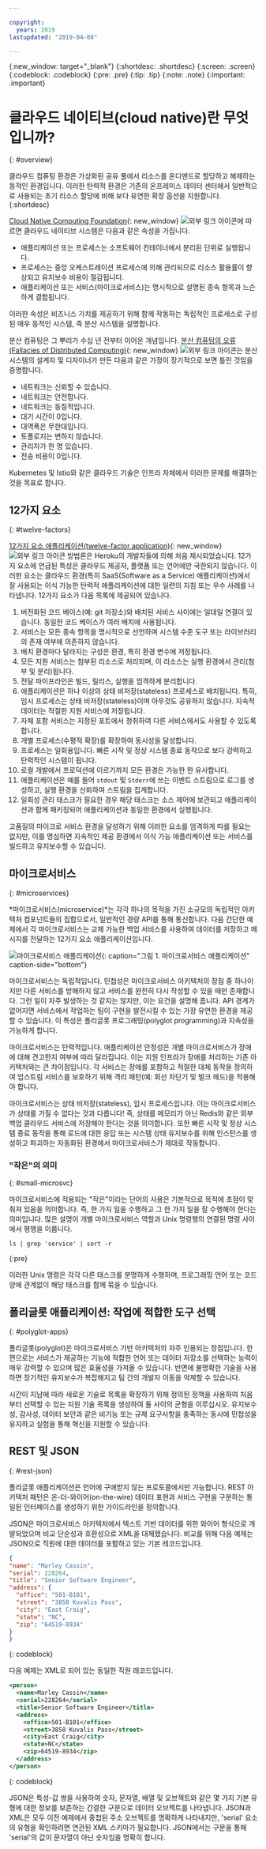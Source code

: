 ```yaml
---

copyright:
  years: 2019
lastupdated: "2019-04-08"

---
```


{:new_window: target="_blank"}
{:shortdesc: .shortdesc}
{:screen: .screen}
{:codeblock: .codeblock}
{:pre: .pre}
{:tip: .tip}
{:note: .note}
{:important: .important}

# 클라우드 네이티브(cloud native)란 무엇입니까?
{: #overview}

클라우드 컴퓨팅 환경은 가상화된 공유 풀에서 리소스를 온디맨드로 할당하고 해제하는 동적인 환경입니다. 이러한 탄력적 환경은 기존의 온프레미스 데이터 센터에서 일반적으로 사용되는 초기 리소스 할당에 비해 보다 유연한 확장 옵션을 지원합니다.
{:shortdesc}

[Cloud Native Computing Foundation](https://cncf.io/about/charter){: new_window} ![외부 링크 아이콘](../icons/launch-glyph.svg "외부 링크 아이콘")에 따르면 클라우드 네이티브 시스템은 다음과 같은 속성을 가집니다. 

- 애플리케이션 또는 프로세스는 소프트웨어 컨테이너에서 분리된 단위로 실행됩니다. 
- 프로세스는 중앙 오케스트레이션 프로세스에 의해 관리되므로 리소스 활용률이 향상되고 유지보수 비용이 절감됩니다. 
- 애플리케이션 또는 서비스(마이크로서비스)는 명시적으로 설명된 종속 항목과 느슨하게 결합됩니다. 

이러한 속성은 비즈니스 가치를 제공하기 위해 함께 작동하는 독립적인 프로세스로 구성된 매우 동적인 시스템, 즉 분산 시스템을 설명합니다. 

분산 컴퓨팅은 그 뿌리가 수십 년 전부터 이어온 개념입니다. [분산 컴퓨팅의 오류(Fallacies of Distributed Computing)](http://www.rgoarchitects.com/Files/fallacies.pdf){: new_window} ![외부 링크 아이콘](../icons/launch-glyph.svg "외부 링크 아이콘")는 분산 시스템의 설계자 및 디자이너가 만든 다음과 같은 가정이 장기적으로 보면 틀린 것임을 증명합니다.  

* 네트워크는 신뢰할 수 있습니다.
* 네트워크는 안전합니다. 
* 네트워크는 동질적입니다. 
* 대기 시간이 0입니다. 
* 대역폭은 무한대입니다. 
* 토폴로지는 변하지 않습니다. 
* 관리자가 한 명 있습니다. 
* 전송 비용이 0입니다. 

Kubernetes 및 Istio와 같은 클라우드 기술은 인프라 자체에서 이러한 문제를 해결하는 것을 목표로 합니다. 

## 12가지 요소
{: #twelve-factors}

[12가지 요소 애플리케이션(twelve-factor application)](http://12factor.net){: new_window} ![외부 링크 아이콘](../icons/launch-glyph.svg "외부 링크 아이콘") 방법론은 Heroku의 개발자들에 의해 처음 제시되었습니다. 12가지 요소에 언급된 특성은 클라우드 제공자, 플랫폼 또는 언어에만 국한되지 않습니다. 이러한 요소는 클라우드 환경(특히 SaaS(Software as a Service) 애플리케이션)에서 잘 사용되는 이식 가능한 탄력적 애플리케이션에 대한 일련의 지침 또는 우수 사례를 나타냅니다. 12가지 요소가 다음 목록에 제공되어 있습니다.

1. 버전화된  코드 베이스(예: git 저장소)와 배치된 서비스 사이에는 일대일 연결이 있습니다. 동일한 코드 베이스가 여러 배치에 사용됩니다. 
2. 서비스는 모든 종속 항목을 명시적으로 선언하며 시스템 수준 도구 또는 라이브러리의 존재 여부에 의존하지 않습니다. 
3. 배치 환경마다 달라지는 구성은 환경, 특히 환경 변수에 저장됩니다. 
4. 모든 지원 서비스는 첨부된 리소스로 처리되며, 이 리소스는 실행 환경에서 관리(첨부 및 분리)됩니다. 
5. 전달 파이프라인은 빌드, 릴리스, 실행을 엄격하게 분리합니다. 
6. 애플리케이션은 하나 이상의 상태 비저장(stateless) 프로세스로 배치됩니다. 특히, 임시 프로세스는 상태 비저장(stateless)이며 아무것도 공유하지 않습니다. 지속적 데이터는 적절한 지원 서비스에 저장됩니다. 
7. 자체 포함 서비스는 지정된 포트에서 청취하여 다른 서비스에서도 사용할 수 있도록 합니다. 
8. 개별 프로세스(수평적 확장)를 확장하여 동시성을 달성합니다. 
9. 프로세스는 일회용입니다. 빠른 시작 및 정상 시스템 종료 동작으로 보다 강력하고 탄력적인 시스템이 됩니다. 
10. 로컬 개발에서 프로덕션에 이르기까지 모든 환경은 가능한 한 유사합니다. 
11. 애플리케이션은 예를 들어 `stdout` 및 `Stderr`에 쓰는 이벤트 스트림으로 로그를 생성하고, 실행 환경을 신뢰하여 스트림을 집계합니다. 
12. 일회성 관리 태스크가 필요한 경우 해당 태스크는 소스 제어에 보관되고 애플리케이션과 함께 패키징되어 애플리케이션과 동일한 환경에서 실행됩니다.

고품질의 마이크로 서비스 환경을 달성하기 위해 이러한 요소를 엄격하게 따를 필요는 없지만, 이를 명심하면 지속적인 제공 환경에서 이식 가능 애플리케이션 또는 서비스를 빌드하고 유지보수할 수 있습니다. 

## 마이크로서비스
{: #microservices}

*마이크로서비스(microservice)*는 각각 하나의 목적을 가진 소규모의 독립적인 아키텍처 컴포넌트들의 집합으로서, 일반적인 경량 API를 통해 통신합니다. 다음 간단한 예제에서 각 마이크로서비스는 교체 가능한 백업 서비스를 사용하여 데이터를 저장하고 메시지를 전달하는 12가지 요소 애플리케이션입니다. 

![마이크로서비스 애플리케이션](images/microservice.png "마이크로서비스 애플리케이션"){: caption="그림 1. 마이크로서비스 애플리케이션" caption-side="bottom"}

마이크로서비스는 독립적입니다. 민첩성은 마이크로서비스 아키텍처의 장점 중 하나이지만 다른 서비스를 방해하지 않고 서비스를 완전히 다시 작성할 수 있을 때만 존재합니다. 그런 일이 자주 발생하는 것 같지는 않지만, 이는 요건을 설명해 줍니다. API 경계가 없어지면 서비스에서 작업하는 팀이 구현을 발전시킬 수 있는 가장 유연한 환경을 제공할 수 있습니다. 이 특성은 폴리글롯 프로그래밍(polyglot programming)과 지속성을 가능하게 합니다. 

마이크로서비스는 탄력적입니다. 애플리케이션 안정성은 개별 마이크로서비스가 장애에 대해 견고한지 여부에 따라 달라집니다. 이는 지원 인프라가 장애를 처리하는 기존 아키텍처와는 큰 차이점입니다. 각 서비스는 장애를 포함하고 적절한 대체 동작을 정의하여 업스트림 서비스를 보호하기 위해 격리 패턴(예: 회선 차단기 및 벌크 헤드)을 적용해야 합니다.

마이크로서비스는 상태 비저장(stateless), 임시 프로세스입니다. 이는 마이크로서비스가 상태를 가질 수 없다는 것과 다릅니다! 즉, 상태를 메모리가 아닌 Redis와 같은 외부 백업 클라우드 서비스에 저장해야 한다는 것을 의미합니다. 또한 빠른 시작 및 정상 시스템 종료 동작을 통해 로드에 대한 응답 또는 시스템 상태 유지보수를 위해 인스턴스를 생성하고 파괴하는 자동화된 환경에서 마이크로서비스가 제대로 작동합니다. 

### "작은"의 의미
{: #small-microsvc}

마이크로서비스에 적용되는 "작은"이라는 단어의 사용은 기본적으로 목적에 초점이 맞춰져 있음을 의미합니다. 즉, 한 가지 일을 수행하고 그 한 가지 일을 잘 수행해야 한다는 의미입니다. 많은 설명이 개별 마이크로서비스 역할과 Unix 명령행의 연결된 명령 사이에서 평행을 이룹니다. 

```
ls | grep 'service' | sort -r
```
{:pre}

이러한 Unix 명령은 각각 다른 태스크를 분명하게 수행하며, 프로그래밍 언어 또는 코드 양에 관계없이 해당 태스크를 함께 묶을 수 있습니다. 

## 폴리글롯 애플리케이션: 작업에 적합한 도구 선택
{: #polyglot-apps}

폴리글롯(polyglot)은 마이크로서비스 기반 아키텍처의 자주 인용되는 장점입니다. 한편으로는 서비스가 제공하는 기능에 적합한 언어 또는 데이터 저장소를 선택하는 능력이 매우 강력할 수 있으며 많은 효율성을 가져올 수 있습니다. 반면에 불명확한 기술을 사용하면 장기적인 유지보수가 복잡해지고 팀 간의 개발자 이동을 억제할 수 있습니다.  

시간이 지남에 따라 새로운 기술로 목록을 확장하기 위해 정의된 정책을 사용하여 처음부터 선택할 수 있는 지원 기술 목록을 생성하여 둘 사이의 균형을 이루십시오. 유지보수성, 감사성, 데이터 보안과 같은 비기능 또는 규제 요구사항을 충족하는 동시에 민첩성을 유지하고 실험을 통해 혁신을 지원할 수 있습니다. 

## REST 및 JSON
{: #rest-json}

폴리글롯 애플리케이션은 언어에 구애받지 않는 프로토콜에서만 가능합니다. REST 아키텍처 패턴은 온-더-와이어(on-the-wire) 데이터 표현과 서비스 구현을 구분하는 통일된 인터페이스를 생성하기 위한 가이드라인을 정의합니다. 

JSON은 마이크로서비스 아키텍처에서 텍스트 기반 데이터를 위한 와이어 형식으로 개발되었으며 비교 단순성과 호환성으로 XML을 대체했습니다. 비교를 위해 다음 예제는 JSON으로 직원에 대한 데이터를 포함하고 있는 기본 레코드입니다. 

  ```json
{
  "name": "Marley Cassin",
  "serial": 228264,
  "title": "Senior Software Engineer",
  "address": {
    "office": "501-B101",
    "street": "3858 Kuvalis Pass",
    "city": "East Craig",
    "state": "NC",
    "zip": "64519-8934"
  }
}
```
{: codeblock}

다음 예제는 XML로 되어 있는 동일한 직원 레코드입니다.

```xml
<person>
  <name>Marley Cassin</name>
  <serial>228264</serial>
  <title>Senior Software Engineer</title>
  <address>
    <office>501-B101</office>
    <street>3858 Kuvalis Pass</street>
    <city>East Craig</city>
    <state>NC</state>
    <zip>64519-8934</zip>
  </address>
</person>
```
{: codeblock}

JSON은 특성-값 쌍을 사용하여 숫자, 문자열, 배열 및 오브젝트와 같은 몇 가지 기본 유형에 대한 정보를 보존하는 간결한 구문으로 데이터 오브젝트를 나타냅니다. JSON과 XML은 모두 이전 예제에서 중첩된 주소 오브젝트를 명확하게 나타내지만, 'serial' 요소의 유형을 확인하려면 연관된 XML 스키마가 필요합니다.  JSON에서는 구문을 통해 'serial'의 값이 문자열이 아닌 숫자임을 명확히 합니다.
